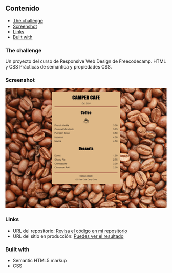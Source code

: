 
## Contenido

  - [The challenge](#the-challenge)
  - [Screenshot](#screenshot)
  - [Links](#links)
  - [Built with](#built-with)


### The challenge

Un proyecto del curso de Responsive Web Design de Freecodecamp. HTML y CSS Prácticas de semántica y propiedades CSS.

### Screenshot

![](/images/screenshot.jpg)



### Links

- URL del repositorio: [Revisa el código en mi repositorio](https://github.com/oscararroliga/campercafefcc/Intro-component-with-sign-up-form)
- URL del sitio en producción: [Puedes ver el resultado](https://signup-form-challenge.netlify.app/)


### Built with

- Semantic HTML5 markup
- CSS 




 


